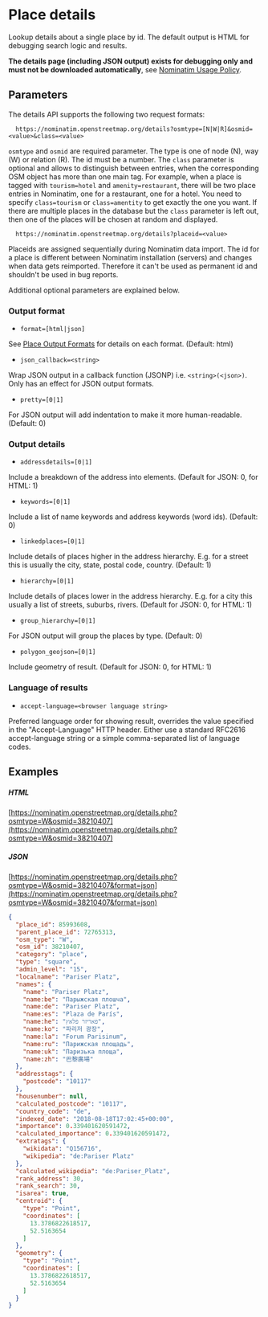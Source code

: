 # Place details

Lookup details about a single place by id. The default output is HTML for debugging search logic and results.

**The details page (including JSON output) exists for debugging only and must not be downloaded automatically**, see [Nominatim Usage Policy](https://operations.osmfoundation.org/policies/nominatim/).


## Parameters

The details API supports the following two request formats:

```
  https://nominatim.openstreetmap.org/details?osmtype=[N|W|R]&osmid=<value>&class=<value>
```

`osmtype` and `osmid` are required parameter. The type is one of node (N), way (W)
or relation (R). The id must be a number. The `class` parameter is optional and
allows to distinguish between entries, when the corresponding OSM object has more
than one main tag. For example, when a place is tagged with `tourism=hotel` and
`amenity=restaurant`, there will be two place entries in Nominatim, one for a
restaurant, one for a hotel. You need to specify `class=tourism` or `class=amentity`
to get exactly the one you want. If there are multiple places in the database
but the `class` parameter is left out, then one of the places will be chosen
at random and displayed.

```
  https://nominatim.openstreetmap.org/details?placeid=<value>
```

Placeids are assigned sequentially during Nominatim data import. The id for a place is different between Nominatim installation (servers) and changes when data gets reimported. Therefore it can't be used as permanent id and shouldn't be used in bug reports.


Additional optional parameters are explained below.

### Output format

* `format=[html|json]`

See [Place Output Formats](Output.md) for details on each format. (Default: html)

* `json_callback=<string>`

Wrap JSON output in a callback function (JSONP) i.e. `<string>(<json>)`.
Only has an effect for JSON output formats.

* `pretty=[0|1]`

For JSON output will add indentation to make it more human-readable. (Default: 0)


### Output details

* `addressdetails=[0|1]`

Include a breakdown of the address into elements. (Default for JSON: 0, for HTML: 1)

* `keywords=[0|1]`

Include a list of name keywords and address keywords (word ids). (Default: 0)

* `linkedplaces=[0|1]`

Include details of places higher in the address hierarchy. E.g. for a street this is usually the city, state, postal code, country. (Default: 1)

* `hierarchy=[0|1]`

Include details of places lower in the address hierarchy. E.g. for a city this usually a list of streets, suburbs, rivers. (Default for JSON: 0, for HTML: 1)

* `group_hierarchy=[0|1]`

For JSON output will group the places by type. (Default: 0)

* `polygon_geojson=[0|1]`

Include geometry of result. (Default for JSON: 0, for HTML: 1)

### Language of results

* `accept-language=<browser language string>`

Preferred language order for showing result, overrides the value
specified in the "Accept-Language" HTTP header.
Either use a standard RFC2616 accept-language string or a simple
comma-separated list of language codes.


## Examples

##### HTML

[https://nominatim.openstreetmap.org/details.php?osmtype=W&osmid=38210407](https://nominatim.openstreetmap.org/details.php?osmtype=W&osmid=38210407)

##### JSON

[https://nominatim.openstreetmap.org/details.php?osmtype=W&osmid=38210407&format=json](https://nominatim.openstreetmap.org/details.php?osmtype=W&osmid=38210407&format=json)


```json
{
  "place_id": 85993608,
  "parent_place_id": 72765313,
  "osm_type": "W",
  "osm_id": 38210407,
  "category": "place",
  "type": "square",
  "admin_level": "15",
  "localname": "Pariser Platz",
  "names": {
    "name": "Pariser Platz",
    "name:be": "Парыжская плошча",
    "name:de": "Pariser Platz",
    "name:es": "Plaza de París",
    "name:he": "פאריזר פלאץ",
    "name:ko": "파리저 광장",
    "name:la": "Forum Parisinum",
    "name:ru": "Парижская площадь",
    "name:uk": "Паризька площа",
    "name:zh": "巴黎廣場"
  },
  "addresstags": {
    "postcode": "10117"
  },
  "housenumber": null,
  "calculated_postcode": "10117",
  "country_code": "de",
  "indexed_date": "2018-08-18T17:02:45+00:00",
  "importance": 0.339401620591472,
  "calculated_importance": 0.339401620591472,
  "extratags": {
    "wikidata": "Q156716",
    "wikipedia": "de:Pariser Platz"
  },
  "calculated_wikipedia": "de:Pariser_Platz",
  "rank_address": 30,
  "rank_search": 30,
  "isarea": true,
  "centroid": {
    "type": "Point",
    "coordinates": [
      13.3786822618517,
      52.5163654
    ]
  },
  "geometry": {
    "type": "Point",
    "coordinates": [
      13.3786822618517,
      52.5163654
    ]
  }
}
```
